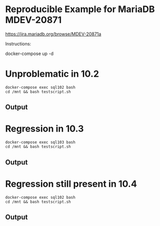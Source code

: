 Reproducible Example for MariaDB MDEV-20871
===========================================

https://jira.mariadb.org/browse/MDEV-20871a


Instructions:

docker-compose up -d


Unproblematic in 10.2
=====================

    docker-compose exec sql102 bash
    cd /mnt && bash testscript.sh

Output
------

Regression in 10.3
==================

    docker-compose exec sql103 bash
    cd /mnt && bash testscript.sh

Output
------

Regression still present in 10.4
================================

    docker-compose exec sql102 bash
    cd /mnt && bash testscript.sh

Output
------
